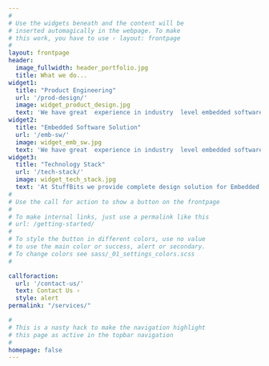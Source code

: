 ```yaml
---
#
# Use the widgets beneath and the content will be
# inserted automagically in the webpage. To make
# this work, you have to use › layout: frontpage
#
layout: frontpage
header:
  image_fullwidth: header_portfolio.jpg
  title: What we do...
widget1:
  title: "Product Engineering"
  url: '/prod-design/'
  image: widget_product_design.jpg
  text: 'We have great  experience in industry  level embedded software development. Our team is in continuous process to develop technology stacks that can be used for our own products or can be integrated into your product development solutions.'
widget2:
  title: "Embedded Software Solution"
  url: '/emb-sw/'
  image: widget_emb_sw.jpg
  text: 'We have great  experience in industry  level embedded software development. Our team is in continuous process to develop technology stacks that can be used for our own products or can be integrated into your product development solutions.'
widget3:
  title: "Technology Stack"
  url: '/tech-stack/'
  image: widget_tech_stack.jpg
  text: 'At StuffBits we provide complete design solution for Embedded System projects. We have expertise in different fields of Embedded Systems working to create quality products for our customers.'
#
# Use the call for action to show a button on the frontpage
#
# To make internal links, just use a permalink like this
# url: /getting-started/
#
# To style the button in different colors, use no value
# to use the main color or success, alert or secondary.
# To change colors see sass/_01_settings_colors.scss
#

callforaction:
  url: '/contact-us/'
  text: Contact Us ›
  style: alert
permalink: "/services/"

#
# This is a nasty hack to make the navigation highlight
# this page as active in the topbar navigation
#
homepage: false
---
```


<!-- 
<div id="videoModal" class="reveal-modal large" data-reveal="">
  <div class="flex-video widescreen vimeo" style="display: block;">
    <iframe width="1280" height="720" src="https://www.youtube.com/embed/3b5zCFSmVvU" frameborder="0" allowfullscreen></iframe>
  </div>
  <a class="close-reveal-modal">&#215;</a>
</div>
 -->